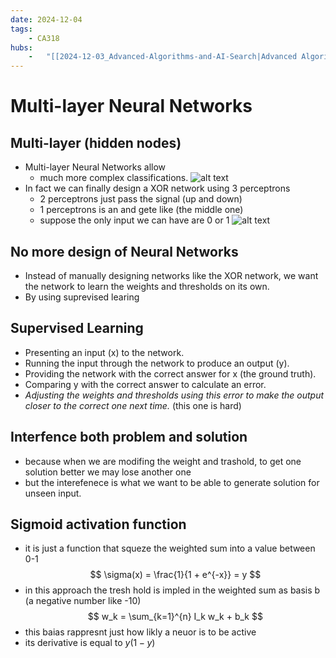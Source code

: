 ```yaml
---
date: 2024-12-04 
tags: 
    - CA318
hubs: 
    -   "[[2024-12-03_Advanced-Algorithms-and-AI-Search|Advanced Algorithms and AI Search]]"
---
```


# Multi-layer Neural Networks

## Multi-layer (hidden nodes)
- Multi-layer Neural Networks allow
  - much more complex classifications. 
    ![alt text](https://humphryscomputing.com/Notes/Neural/Bitmaps/multi.howto.jpg) 
- In fact we can finally design a XOR network using 3 perceptrons
    - 2 perceptrons just pass the signal (up and down)
    - 1 perceptrons is an and gete like (the middle one)
    - suppose the only input we can have are 0 or 1
    ![alt text](https://humphryscomputing.com/Notes/Neural/Bitmaps/multi.xor.jpg)  

## No more design of Neural Networks

- Instead of manually designing networks like the XOR network, we want the network to learn the weights and thresholds on its own.
- By using suprevised learing

## Supervised Learning
- Presenting an input (x) to the network.
- Running the input through the network to produce an output (y).
- Providing the network with the correct answer for x (the ground truth).
- Comparing y with the correct answer to calculate an error.
- *Adjusting the weights and thresholds using this error to make the output closer to the correct one next time.* (this one is hard)

## Interfence both problem and solution
- because when we are modifing the weight and trashold, to get one solution better we may lose another one
- but the interefenece is what we want to be able to generate solution for unseen input.

## Sigmoid activation function
- it is just a function that squeze the weighted sum into a value between 0-1
$$
\sigma(x) = \frac{1}{1 + e^{-x}} = y
$$
- in this approach the tresh hold is impled in the weighted sum as basis b (a negative number like -10)
$$
w_k = \sum_{k=1}^{n} I_k w_k + b_k
$$
- this baias rappresnt just how likly a neuor is to be active
- its derivative is equal to $y (1 - y)$
